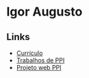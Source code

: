 # Igor Augusto

## Links

 - [Currículo](https://igoraugust0.github.io/personal-portfolio/)
 - [Trabalhos de PPI](https://igoraugust0.github.io/PPI/)
 - [Projeto web PPI](https://igoraugust0.github.io/ProjetoWebPPI/)
 
